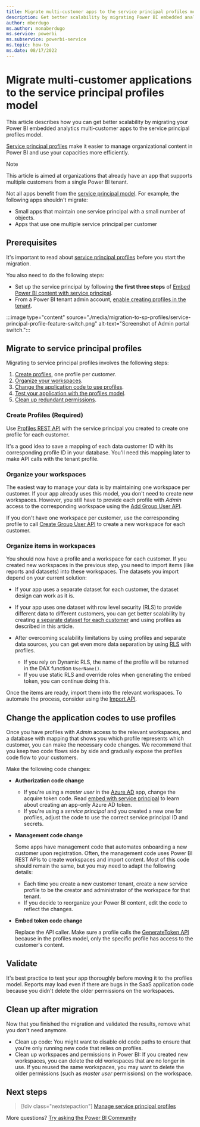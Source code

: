 ```yaml
---
title: Migrate multi-customer apps to the service principal profiles model
description: Get better scalability by migrating Power BI embedded analytics multi-tenancy applications to the service principal profiles model
author: mberdugo
ms.author: monaberdugo
ms.service: powerbi
ms.subservice: powerbi-service
ms.topic: how-to
ms.date: 08/17/2022
---
```


# Migrate multi-customer applications to the service principal profiles model

This article describes how you can get better scalability by migrating your Power BI embedded analytics multi-customer apps to the service principal profiles model.

[Service principal profiles](embed-multi-tenancy.md) make it easier to manage organizational content in Power BI and use your capacities more efficiently.

> [!NOTE]
> This article is aimed at organizations that already have an app that supports multiple customers from a single Power BI tenant.
>
> Not all apps benefit from the [service principal model](embed-multi-tenancy.md). For example, the following apps shouldn't migrate:
>
> * Small apps that maintain one service principal with a small number of objects.
> * Apps that use one multiple service principal per customer

## Prerequisites

It's important to read about [service principal profiles](embed-multi-tenancy.md) before you start the migration.

You also need to do the following steps:

* Set up the service principal by following **the first three steps** of [Embed Power BI content with service principal](embed-service-principal.md#step-1---create-an-azure-ad-app).
* From a Power BI tenant admin account, [enable creating profiles in the tenant](embed-multi-tenancy.md#prerequisites).

 :::image type="content" source="./media/migration-to-sp-profiles/service-principal-profile-feature-switch.png" alt-text="Screenshot of Admin portal switch.":::

## Migrate to service principal profiles

Migrating to service principal profiles involves the following steps:

1. [Create profiles](#create-profiles-required), one profile per customer.
2. [Organize your workspaces](#organize-your-workspaces).
3. [Change the application code to use profiles](#change-the-application-codes-to-use-profiles).
4. [Test your application with the profiles model](#validate).
5. [Clean up redundant permissions](#clean-up-after-migration).

### Create Profiles (Required)

Use [Profiles REST API](/rest/api/power-bi/) with the service principal you created to create one profile for each customer.

It's a good idea to save a mapping of each data customer ID with its corresponding profile ID in your database. You'll need this mapping later to make API calls with the tenant profile.

### Organize your workspaces

The easiest way to manage your data is by maintaining one workspace per customer. If your app already uses this model, you don't need to create new workspaces. However, you still have to provide each profile with *Admin* access to the corresponding workspace using the [Add Group User API](/rest/api/power-bi/groups/add-group-user).

If you don't have one workspace per customer, use the corresponding profile to call [Create Group User API](/rest/api/power-bi/groups/create-group) to create a new workspace for each customer.

### Organize items in workspaces

You should now have a profile and a workspace for each customer. If you created new workspaces in the previous step, you need to import items (like reports and datasets) into these workspaces. The datasets you import depend on your current solution:

* If your app uses a separate dataset for each customer, the dataset design can work as it is.

* If your app uses one dataset with row level security (RLS) to provide different data to different customers, you can get better scalability by creating [a separate dataset for each customer](embed-multi-tenancy.md#a-separate-database-for-each-customer) and using profiles as described in this article.
* After overcoming scalability limitations by using profiles and separate data sources, you can get even more data separation by using [RLS](embedded-row-level-security.md) with profiles.
  * If you rely on Dynamic RLS, the name of the profile will be returned in the DAX function `UserName()`.
  * If you use static RLS and override roles when generating the embed token, you can continue doing this.

Once the items are ready, import them into the relevant workspaces. To automate the process, consider using the [Import API](embed-multi-tenancy.md#import-reports-and-datasets).

## Change the application codes to use profiles

Once you have profiles with *Admin* access to the relevant workspaces, and a database with mapping that shows you which profile represents which customer, you can make the necessary code changes. We recommend that you keep two code flows side by side and gradually expose the profiles code flow to your customers.

Make the following code changes:

* **Authorization code change**

  * If you're using a *master user* in the [Azure AD](pbi-glossary.md#azure-ad-azure-active-directory) app, change the acquire token code. Read [embed with service principal](embed-service-principal.md) to learn about creating an app-only Azure AD token.
  * If you're using a *service principal* and you created a new one for profiles, adjust the code to use the correct service principal ID and secrets.

* **Management code change**

  Some apps have management code that automates onboarding a new customer upon registration. Often, the management code uses Power BI REST APIs to create workspaces and import content. Most of this code should remain the same, but you may need to adapt the following details:

  * Each time you create a new customer tenant, create a new service profile to be the creator and administrator of the workspace for that tenant.
  * If you decide to reorganize your Power BI content, edit the code to reflect the changes.

* **Embed token code change**

  Replace the API caller. Make sure a profile calls the [GenerateToken API](/rest/api/power-bi/embed-token/generate-token) because in the profiles model, only the specific profile has access to the customer's content.

## Validate

It's best practice to test your app thoroughly before moving it to the profiles model.
Reports may load even if there are bugs in the SaaS application code because you didn't delete the older permissions on the workspaces.

## Clean up after migration

Now that you finished the migration and validated the results, remove what you don't need anymore.

* Clean up code: You might want to disable old code paths to ensure that you're only running new code that relies on profiles.
* Clean up workspaces and permissions in Power BI: If you created new workspaces, you can delete the old workspaces that are no longer in use.
If you reused the same workspaces, you may want to delete the older permissions (such as *master user* permissions) on the workspace.

## Next steps

>[!div class="nextstepaction"]
>[Manage service principal profiles](embed-multi-tenancy.md)

More questions? [Try asking the Power BI Community](https://community.powerbi.com/)
